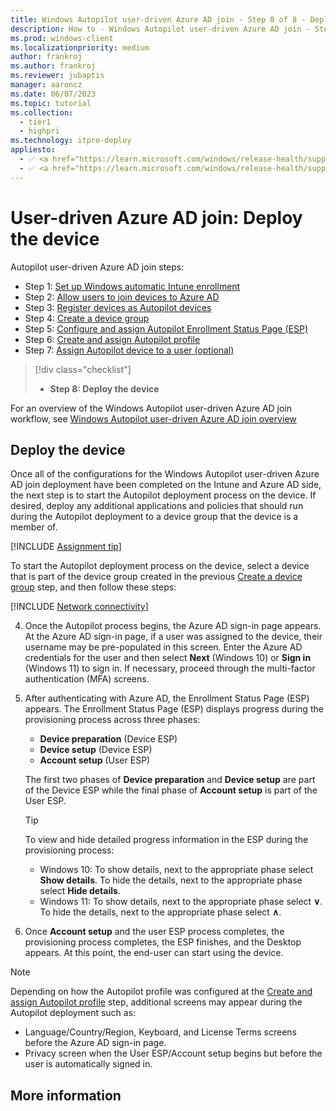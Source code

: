 ```yaml
---
title: Windows Autopilot user-driven Azure AD join - Step 8 of 8 - Deploy the device
description: How to - Windows Autopilot user-driven Azure AD join - Step 8 of 8 - Deploy the device.
ms.prod: windows-client
ms.localizationpriority: medium
author: frankroj
ms.author: frankroj
ms.reviewer: jubaptis
manager: aaroncz
ms.date: 06/07/2023
ms.topic: tutorial
ms.collection: 
  - tier1
  - highpri
ms.technology: itpro-deploy
appliesto:
  - ✅ <a href="https://learn.microsoft.com/windows/release-health/supported-versions-windows-client" target="_blank">Windows 11</a>
  - ✅ <a href="https://learn.microsoft.com/windows/release-health/supported-versions-windows-client" target="_blank">Windows 10</a>
---
```


# User-driven Azure AD join: Deploy the device

Autopilot user-driven Azure AD join steps:
- Step 1: [Set up Windows automatic Intune enrollment](azure-ad-join-automatic-enrollment.md)
- Step 2: [Allow users to join devices to Azure AD](azure-ad-join-allow-users-to-join.md)
- Step 3: [Register devices as Autopilot devices](azure-ad-join-register-device.md)
- Step 4: [Create a device group](azure-ad-join-device-group.md)
- Step 5: [Configure and assign Autopilot Enrollment Status Page (ESP)](azure-ad-join-esp.md)
- Step 6: [Create and assign Autopilot profile](azure-ad-join-autopilot-profile.md)
- Step 7: [Assign Autopilot device to a user (optional)](azure-ad-join-assign-device-to-user.md)
> [!div class="checklist"]
> - **Step 8: Deploy the device**

For an overview of the Windows Autopilot user-driven Azure AD join workflow, see [Windows Autopilot user-driven Azure AD join overview](azure-ad-join-workflow.md#workflow)

## Deploy the device

Once all of the configurations for the Windows Autopilot user-driven Azure AD join deployment have been completed on the Intune and Azure AD side, the next step is to start the Autopilot deployment process on the device. If desired, deploy any additional applications and policies that should run during the Autopilot deployment to a device group that the device is a member of.

[!INCLUDE [Assignment tip](../includes/assignment-tip.md)]

To start the Autopilot deployment process on the device, select a device that is part of the device group created in the previous [Create a device group](azure-ad-join-device-group.md) step, and then follow these steps:

[!INCLUDE [Network connectivity](../includes/network-connectivity.md)]

4. Once the Autopilot process begins, the Azure AD sign-in page appears. At the Azure AD sign-in page, if a user was assigned to the device, their username may be pre-populated in this screen. Enter the Azure AD credentials for the user and then select **Next** (Windows 10) or **Sign in** (Windows 11) to sign in. If necessary, proceed through the multi-factor authentication (MFA) screens.

5. After authenticating with Azure AD, the Enrollment Status Page (ESP) appears. The Enrollment Status Page (ESP) displays progress during the provisioning process across three phases:

   - **Device preparation** (Device ESP)
   - **Device setup** (Device ESP)
   - **Account setup** (User ESP)

    The first two phases of **Device preparation** and **Device setup** are part of the Device ESP while the final phase of **Account setup** is part of the User ESP.

    > [!TIP]
    >
    > To view and hide detailed progress information in the ESP during the provisioning process:
    >
    > - Windows 10: To show details, next to the appropriate phase select **Show details**. To hide the details, next to the appropriate phase select **Hide details**.
    > - Windows 11: To show details, next to the appropriate phase select **∨**. To hide the details, next to the appropriate phase select **∧**.

6. Once **Account setup** and the user ESP process completes, the provisioning process completes, the ESP finishes, and the Desktop appears. At this point, the end-user can start using the device.

> [!NOTE]
>
> Depending on how the Autopilot profile was configured at the [Create and assign Autopilot profile](azure-ad-join-autopilot-profile.md) step, additional screens may appear during the Autopilot deployment such as:
>
> - Language/Country/Region, Keyboard, and License Terms screens before the Azure AD sign-in page.
> - Privacy screen when the User ESP/Account setup begins but before the user is automatically signed in.

## More information
